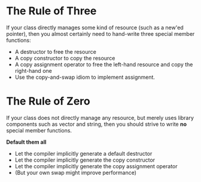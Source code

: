 # **The Rule of Three**
If your class directly manages some kind of resource (such as a new'ed pointer), then you almost certainly need to hand-write three special member functions:
- A destructor to free the resource
- A copy constructor to copy the resource
- A copy assignment operator to free the left-hand resource and copy the right-hand one
- Use the copy-and-swap idiom to implement assignment.

# **The Rule of Zero**
If your class does not directly manage any resource, but merely uses library components such as vector and string, then you should strive to write **no** special member functions. 

**Default them all**

- Let the compiler implicitly generate a default destructor
- Let the compiler implicitly generate the copy constructor
- Let the compiler implicitly generate the copy assignment operator
- (But your own swap might improve performance)